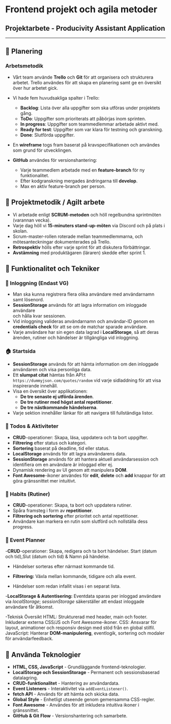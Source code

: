 # Frontend projekt och agila metoder
## Projektarbete - Producivity Assistant Application

---

## 📌 Planering

### Arbetsmetodik

- Vårt team använde **Trello** och **Git** för att organisera och strukturera arbetet. Trello användes för att skapa en planering samt ge en översikt över hur arbetet gick.

- Vi hade fem huvudsakliga spalter i Trello:
  - **Backlog**: Lista över alla uppgifter som ska utföras under projektets gång.
  - **ToDo**: Uppgifter som prioriterats att påbörjas inom sprinten.
  - **In progress**: Uppgifter som teammedlemmar arbetade aktivt med.
  - **Ready for test**: Uppgifter som var klara för testning och granskning.
  - **Done**: Slutförda uppgifter.

- En **wireframe** togs fram baserat på kravspecifikationen 
och användes som grund för utvecklingen.

- **GitHub** användes för versionshantering:
  - Varje teammedlem arbetade med en **feature-branch** för ny funktionalitet.
  - Efter kodgranskning mergades ändringarna till **develop**.
  - Max en aktiv feature-branch per person.

## 📌 Projektmetodik / Agilt arbete

- Vi arbetade enligt **SCRUM-metoden** och höll regelbundna sprintmöten (varannan vecka).
- Varje dag höll vi **15-minuters stand-up-möten** via Discord och på plats i skolan.
- Scrum-master-rollen roterade mellan teammedlemmarna, och mötesanteckningar dokumenterades på Trello.
- **Retrospektiv** hölls efter varje sprint för att diskutera förbättringar.
- **Avstämning** med produktägaren (läraren) skedde efter sprint 1.

## 📌 Funktionalitet och Tekniker

### 🔐 Inloggning (Endast VG)
- Man ska kunna registrera flera olika användare med användarnamn samt lösenord.
- **SessionStorage** används för att lagra information om inloggade användare   
    och hålla kvar sessionen.
- Vid inloggning valideras användarnamn och användar-ID genom 
    en **credentials check** för att se om de matchar sparade användare.
- Varje användare har sin egen data lagrad i **LocalStorage**, 
    så att deras ärenden, rutiner och händelser är tillgängliga vid inloggning.

### 🏠 Startsida
- **SessionStorage** används för att hämta information om den inloggade användaren 
    och visa personliga data.
- Ett **slumpat citat** hämtas från API:t `https://dummyjson.com/quotes/random` 
    vid varje sidladdning för att visa inspirerande innehåll.
- Visa en översikt över applikationen:
  - **De tre senaste ej utförda ärenden**.
  - **De tre rutiner med högst antal repetitioner**.
  - **De tre nästkommande händelserna**.
- Varje sektion innehåller länkar för att navigera till fullständiga listor.

### 📝 Todos & Aktiviteter
- **CRUD**-operationer: Skapa, läsa, uppdatera och ta bort uppgifter.
- **Filtrering** efter status och kategori.
- **Sortering** baserat på deadline, tid eller status.
- **LocalStorage** används för att lagra användarens data.
- **SessionStorage** används för att hantera aktuell användarsession och identifiera om en användare är inloggad eller ej.
- Dynamisk rendering av UI genom att manipulera **DOM**.
- **Font Awesome**-ikoner användes för **edit**, **delete** och **add** knappar för att göra gränssnittet mer intuitivt.

### 🔄 Habits (Rutiner)
- **CRUD**-operationer: Skapa, ta bort och uppdatera rutiner.
- Spåra framsteg i form av **repetitioner**.
- **Filtrering och sortering** efter prioritet och antal repetitioner.
- Användare kan markera en rutin som slutförd och nollställa dess progress.

### 📅 Event Planner
-**CRUD**-operationer: Skapa, redigera och ta bort händelser.
Start (datum och tid),Slut (datum och tid) & Namn på händelse.

- Händelser sorteras efter närmast kommande tid.

- **Filtrering:**
  Växla mellan kommande, tidigare och alla event.

- Händelser som redan infallit visas i en separat lista.

-**LocalStorage & Autentisering:**
  Eventdata sparas per inloggad användare via *localStorage*; *sessionStorage* säkerställer att endast inloggade användare får åtkomst.

-Teknisk Översikt
HTML:
Strukturerad med header, main och footer. Inkluderar externa CSS/JS och Font Awesome-ikoner.
CSS:
Ansvarar för layout, animationer och responsiv design med stöd från en global stilfil.
JavaScript:
Hanterar **DOM-manipulering**, eventlogik, sortering och modaler för användarfeedback.

## 📌 Använda Teknologier

- **HTML, CSS, JavaScript** - Grundläggande frontend-teknologier.
- **LocalStorage och SessionStorage** - Permanent och sessionsbaserad datalagring.
- **CRUD-funktionalitet** - Hantering av användardata.
- **Event Listeners** - Interaktivitet via `addEventListener()`.
- **fetch API** - Används för att hämta och skicka data.
- **Global Style** - Enhetligt utseende genom gemensamma CSS-regler.
- **Font Awesome** - Användes för att inkludera intuitiva ikoner i gränssnittet.
- **GitHub & Git Flow** - Versionshantering och samarbete.
